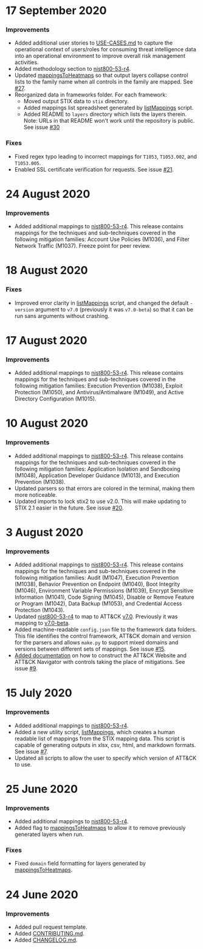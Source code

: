 <!--    CHANGELOG FORMAT                                                -->

<!--    Completed Entry template:                                       -->
<!--                                                                    -->
<!--    # Date in DD MMM YYYY format                                    -->
<!--    ### New Features                                                -->
<!--    ### Improvements                                                -->
<!--    ### Fixes                                                       -->

<!--    Entries for pull request template:                              -->
<!--                                                                    -->
<!--    # Changes staged on develop                                     -->
<!--    ### New Features                                                -->
<!--    ### Improvements                                                -->
<!--    ### Fixes                                                       -->
# 17 September 2020
### Improvements
- Added additional user stories to [USE-CASES.md](USE-CASES.md) to capture the operational context of users/roles for consuming threat intelligence data into an operational environment to improve overall risk management activities. 
- Added methodology section to [nist800-53-r4](frameworks/nist800-53-r4).
- Updated [mappingsToHeatmaps](util/mappingsToHeatmaps.py) so that output layers collapse control lists to the family name when all controls in the family are mapped. See [#27](https://github.com/center-for-threat-informed-defense/attack-control-framework-mappings/issues/27).
- Reorganized data in frameworks folder. For each framework:
    - Moved output STIX data to `stix` directory.
    - Added mappings list spreadsheet generated by [listMappings](util/listMappings.py) script.
    - Added README to `layers` directory which lists the layers therein. Note: URLs in that README won't work until the repository is public. See issue [#30](https://github.com/center-for-threat-informed-defense/attack-control-framework-mappings/issues/30)
### Fixes
- Fixed regex typo leading to incorrect mappings for `T1053`, `T1053.002`, and `T1053.005`.
- Enabled SSL certificate verification for requests. See issue [#21](https://github.com/center-for-threat-informed-defense/attack-control-framework-mappings/issues/20).

# 24 August 2020
### Improvements
- Added additional mappings to [nist800-53-r4](frameworks/nist800-53-r4). This release contains mappings for the techniques and sub-techniques covered in the following mitigation families: Account Use Policies (M1036), and Filter Network Traffic (M1037).  Freeze point for peer review.  

# 18 August 2020
### Fixes
- Improved error clarity in [listMappings](util/listMappings.py) script, and changed the default `-version` argument to `v7.0` (previously it was `v7.0-beta`) so that it can be run sans arguments without crashing.

# 17 August 2020
### Improvements
- Added additional mappings to [nist800-53-r4](frameworks/nist800-53-r4). This release contains mappings for the techniques and sub-techniques covered in the following mitigation families: Execution Prevention (M1038), Exploit Protection (M1050), and Antivirus/Antimalware (M1049), and Active Directory Configuration (M1015).  

# 10 August 2020
### Improvements
- Added additional mappings to [nist800-53-r4](frameworks/nist800-53-r4). This release contains mappings for the techniques and sub-techniques covered in the following mitigation families: Application Isolation and Sandboxing (M1048), Application Developer Guidance (M1013), and Execution Prevention (M1038).  
- Updated parsers so that errors are colored in the terminal, making them more noticeable.
- Updated imports to lock stix2 to use v2.0. This will make updating to STIX 2.1 easier in the future. See issue [#20](https://github.com/center-for-threat-informed-defense/attack-control-framework-mappings/issues/20).

# 3 August 2020
### Improvements
- Added additional mappings to [nist800-53-r4](frameworks/nist800-53-r4). This release contains mappings for the techniques and sub-techniques covered in the following mitigation families: Audit (M1047), Execution Prevention (M1038), Behavior Prevention on Endpoint (M1040), Boot Integrity (M1046), Environment Variable Permissions (M1039), Encrypt Sensitive Information (M1041), Code Signing (M1045), Disable or Remove Feature or Program (M1042), Data Backup (M1053), and Credential Access Protection (M1043).  
- Updated [nist800-53-r4](frameworks/nist800-53-r4) to map to ATT&CK [v7.0](https://github.com/mitre/cti/releases/tag/ATT%26CK-v7.0). Previously it was mapping to [v7.0-beta](https://github.com/mitre/cti/releases/tag/ATT%26CK-v7.0-beta).
- Added machine-readable `config.json` file to the framework data folders. This file identifies the control framework, ATT&CK domain and version for the parsers and allows `make.py` to support mixed domains and versions between different sets of mappings. See issue [#15](https://github.com/center-for-threat-informed-defense/attack-control-framework-mappings/issues/15).
- [Added documentation](/docs/substituting_controls.md) on how to construct the ATT&CK Website and ATT&CK Navigator with controls taking the place of mitigations. See issue [#9](https://github.com/center-for-threat-informed-defense/attack-control-framework-mappings/issues/9).

# 15 July 2020
### Improvements
- Added additional mappings to [nist800-53-r4](frameworks/nist800-53-r4).
- Added a new utility script, [listMappings](util/listMappings.py), which creates a human readable list of mappings from the STIX mapping data. This script is capable of generating outputs in xlsx, csv, html, and markdown formats. See issue [#7](https://github.com/center-for-threat-informed-defense/attack-control-framework-mappings/issues/7).
- Updated all scripts to allow the user to specify which version of ATT&CK to use.

# 25 June 2020
### Improvements
- Added additional mappings to [nist800-53-r4](frameworks/nist800-53-r4).
- Added flag to [mappingsToHeatmaps](util/mappingsToHeatmaps.py) to allow it to remove previously generated layers when run.
### Fixes
- Fixed `domain` field formatting for layers generated by [mappingsToHeatmaps](util/mappingsToHeatmaps.py).

# 24 June 2020
### Improvements
- Added pull request template.
- Added [CONTRIBUTING.md](CONTRIBUTING.md).
- Added [CHANGELOG.md](CHANGELOG.md).
